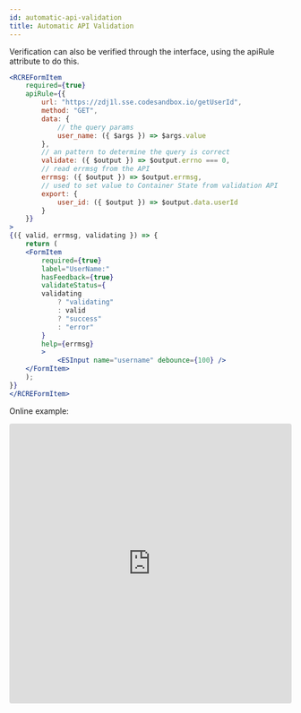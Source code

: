 ```yaml
---
id: automatic-api-validation
title: Automatic API Validation
---
```


Verification can also be verified through the interface, using the apiRule attribute to do this.

```jsx harmony
<RCREFormItem
    required={true}
    apiRule={{
        url: "https://zdj1l.sse.codesandbox.io/getUserId",
        method: "GET",
        data: {
            // the query params
            user_name: ({ $args }) => $args.value
        },
        // an pattern to determine the query is correct
        validate: ({ $output }) => $output.errno === 0,
        // read errmsg from the API
        errmsg: ({ $output }) => $output.errmsg,
        // used to set value to Container State from validation API
        export: {
            user_id: ({ $output }) => $output.data.userId
        }
    }}
>
{({ valid, errmsg, validating }) => {
    return (
    <FormItem
        required={true}
        label="UserName:"
        hasFeedback={true}
        validateStatus={
        validating
            ? "validating"
            : valid
            ? "success"
            : "error"
        }
        help={errmsg}
        >
            <ESInput name="username" debounce={100} />
    </FormItem>
    );
}}
</RCREFormItem>
```

Online example:

<iframe src="https://codesandbox.io/embed/small-dawn-j4psm?fontsize=14" title="small-dawn-j4psm" style="width:100%; height:500px; border:0; border-radius: 4px; overflow:hidden;" sandbox="allow-modals allow-forms allow-popups allow-scripts allow-same-origin"></iframe>

